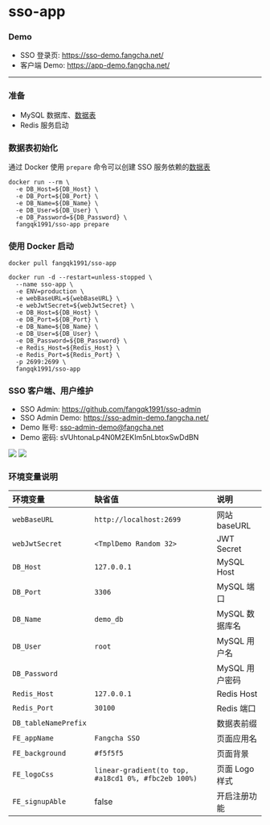 # sso-app
### Demo
* SSO 登录页: <https://sso-demo.fangcha.net/>
* 客户端 Demo: <https://app-demo.fangcha.net/>

---

### 准备
* MySQL 数据库、[数据表](https://github.com/fangqk1991/sso-app/blob/master/config/schemas.sql)
* Redis 服务启动

### 数据表初始化
通过 Docker 使用 `prepare` 命令可以创建 SSO 服务依赖的[数据表](https://github.com/fangqk1991/sso-app/blob/master/config/schemas.sql)
```
docker run --rm \
  -e DB_Host=${DB_Host} \
  -e DB_Port=${DB_Port} \
  -e DB_Name=${DB_Name} \
  -e DB_User=${DB_User} \
  -e DB_Password=${DB_Password} \
  fangqk1991/sso-app prepare
```

### 使用 Docker 启动
```
docker pull fangqk1991/sso-app

docker run -d --restart=unless-stopped \
  --name sso-app \
  -e ENV=production \
  -e webBaseURL=${webBaseURL} \
  -e webJwtSecret=${webJwtSecret} \
  -e DB_Host=${DB_Host} \
  -e DB_Port=${DB_Port} \
  -e DB_Name=${DB_Name} \
  -e DB_User=${DB_User} \
  -e DB_Password=${DB_Password} \
  -e Redis_Host=${Redis_Host} \
  -e Redis_Port=${Redis_Port} \
  -p 2699:2699 \
  fangqk1991/sso-app
```

### SSO 客户端、用户维护
* SSO Admin: <https://github.com/fangqk1991/sso-admin>
* SSO Admin Demo: <https://sso-admin-demo.fangcha.net/>
* Demo 账号: sso-admin-demo@fangcha.net
* Demo 密码: sVUhtonaLp4N0M2EKIm5nLbtoxSwDdBN

![](https://image.fangqk.com/2022-11-15/sso-demo-client.png)
![](https://image.fangqk.com/2022-11-15/sso-demo-user.png)

### 环境变量说明
| 环境变量 | 缺省值                         | 说明                      |
|:-------|:----------------------------|:------------------------|
| `webBaseURL` | `http://localhost:2699`     | 网站 baseURL              |
| `webJwtSecret` | `<TmplDemo Random 32>`      | JWT Secret              |
| `DB_Host` | `127.0.0.1`                 | MySQL Host              |
| `DB_Port` | `3306`                      | MySQL 端口                |
| `DB_Name` | `demo_db`                   | MySQL 数据库名              |
| `DB_User` | `root`                      | MySQL 用户名               |
| `DB_Password` |                             | MySQL 用户密码              |
| `Redis_Host` | `127.0.0.1`                 | Redis Host              |
| `Redis_Port` | `30100`                     | Redis 端口                |
| `DB_tableNamePrefix` | | 数据表前缀            |
| `FE_appName` | `Fangcha SSO` | 页面应用名 |
| `FE_background` | `#f5f5f5` | 页面背景 |
| `FE_logoCss` | `linear-gradient(to top, #a18cd1 0%, #fbc2eb 100%)` | 页面 Logo 样式 |
| `FE_signupAble` | false | 开启注册功能 |
